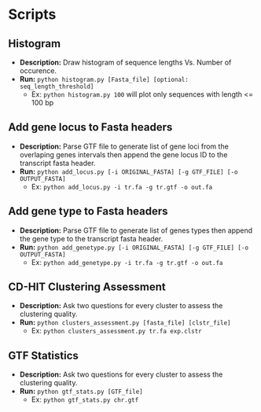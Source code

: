 # Scripts

## Histogram
- **Description:** Draw histogram of sequence lengths Vs. Number of occurence.
- **Run:** `python histogram.py [Fasta_file] [optional: seq_length_threshold]`
	- Ex: `python histogram.py 100` will plot only sequences with length <= 100 bp

## Add gene locus to Fasta headers
- **Description:** Parse GTF file to generate list of gene loci from the overlaping genes intervals then append the gene locus ID to the transcript fasta header.
- **Run:** `python add_locus.py [-i ORIGINAL_FASTA] [-g GTF_FILE] [-o OUTPUT_FASTA]` 
	- Ex: `python add_locus.py -i tr.fa -g tr.gtf -o out.fa`

## Add gene type to Fasta headers
- **Description:** Parse GTF file to generate list of genes types then append the gene type to the transcript fasta header.
- **Run:** `python add_genetype.py [-i ORIGINAL_FASTA] [-g GTF_FILE] [-o OUTPUT_FASTA]` 
	- Ex: `python add_genetype.py -i tr.fa -g tr.gtf -o out.fa`


## 	CD-HIT Clustering Assessment
- **Description:** Ask two questions for every cluster to assess the clustering quality.
- **Run:** `python clusters_assessment.py [fasta_file] [clstr_file]` 
	- Ex: `python clusters_assessment.py tr.fa exp.clstr`


## GTF Statistics
- **Description:** Ask two questions for every cluster to assess the clustering quality.
- **Run:** `python gtf_stats.py [GTF_file]` 
	- Ex: `python gtf_stats.py chr.gtf`

